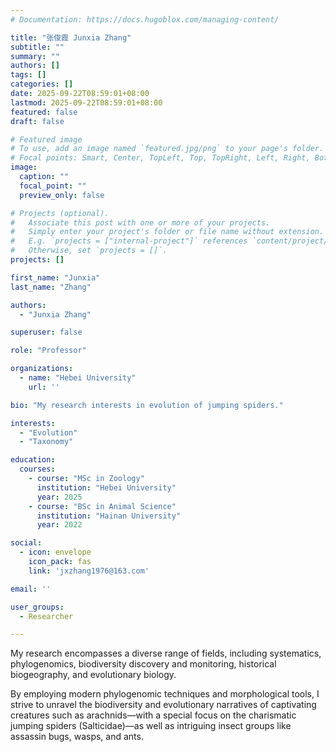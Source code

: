 ```yaml
---
# Documentation: https://docs.hugoblox.com/managing-content/

title: "张俊霞 Junxia Zhang"
subtitle: ""
summary: ""
authors: []
tags: []
categories: []
date: 2025-09-22T08:59:01+08:00
lastmod: 2025-09-22T08:59:01+08:00
featured: false
draft: false

# Featured image
# To use, add an image named `featured.jpg/png` to your page's folder.
# Focal points: Smart, Center, TopLeft, Top, TopRight, Left, Right, BottomLeft, Bottom, BottomRight.
image:
  caption: ""
  focal_point: ""
  preview_only: false

# Projects (optional).
#   Associate this post with one or more of your projects.
#   Simply enter your project's folder or file name without extension.
#   E.g. `projects = ["internal-project"]` references `content/project/deep-learning/index.md`.
#   Otherwise, set `projects = []`.
projects: []

first_name: "Junxia"
last_name: "Zhang"

authors:
  - "Junxia Zhang"

superuser: false

role: "Professor"

organizations:
  - name: "Hebei University"
    url: ''

bio: "My research interests in evolution of jumping spiders."

interests:
  - "Evolution"
  - "Taxonomy"

education:
  courses:
    - course: "MSc in Zoology"
      institution: "Hebei University"
      year: 2025
    - course: "BSc in Animal Science"
      institution: "Hainan University"
      year: 2022

social:
  - icon: envelope
    icon_pack: fas
    link: 'jxzhang1976@163.com'

email: ''

user_groups:
  - Researcher

---
```


My research encompasses a diverse range of fields, including systematics, phylogenomics, biodiversity discovery and monitoring, historical biogeography, and evolutionary biology.

By employing modern phylogenomic techniques and morphological tools, I strive to unravel the biodiversity and evolutionary narratives of captivating creatures such as arachnids—with a special focus on the charismatic jumping spiders (Salticidae)—as well as intriguing insect groups like assassin bugs, wasps, and ants.
